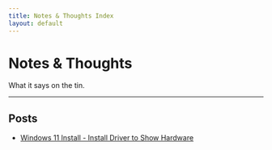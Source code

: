 ```yaml
---
title: Notes & Thoughts Index
layout: default
---
```


# Notes & Thoughts

What it says on the tin.

---

## Posts

- [Windows 11 Install - Install Driver to Show Hardware](windows-11-usb-installer.md)


